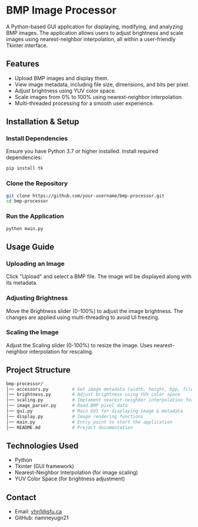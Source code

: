 # BMP Image Processor

A Python-based GUI application for displaying, modifying, and analyzing BMP images. The application allows users to adjust brightness and scale images using nearest-neighbor interpolation, all within a user-friendly Tkinter interface.

## Features
- Upload BMP images and display them.
- View image metadata, including file size, dimensions, and bits per pixel.
- Adjust brightness using YUV color space.
- Scale images from 0% to 100% using nearest-neighbor interpolation.
- Multi-threaded processing for a smooth user experience.

## Installation & Setup

### Install Dependencies
Ensure you have Python 3.7 or higher installed. Install required dependencies:
```sh
pip install tk
```

### Clone the Repository
```sh
git clone https://github.com/your-username/bmp-processor.git
cd bmp-processor
```

### Run the Application
```sh
python main.py
```

## Usage Guide

### Uploading an Image
Click "Upload" and select a BMP file. The image will be displayed along with its metadata.

### Adjusting Brightness
Move the Brightness slider (0-100%) to adjust the image brightness. The changes are applied using multi-threading to avoid UI freezing.

### Scaling the Image
Adjust the Scaling slider (0-100%) to resize the image. Uses nearest-neighbor interpolation for rescaling.

## Project Structure
```sh
bmp-processor/
│── accessors.py         # Get image metadata (width, height, bpp, file size)
│── brightness.py        # Adjust brightness using YUV color space
│── scaling.py           # Implement nearest-neighbor interpolation for scaling
│── image_parser.py      # Read BMP pixel data
│── gui.py               # Main GUI for displaying image & metadata
│── display.py           # Image rendering functions
│── main.py              # Entry point to start the application
│── README.md            # Project documentation
```

## Technologies Used
- Python
- Tkinter (GUI framework)
- Nearest-Neighbor Interpolation (for image scaling)
- YUV Color Space (for brightness adjustment)

## Contact
- Email: vhn1@sfu.ca
- GitHub: namneyugn21
